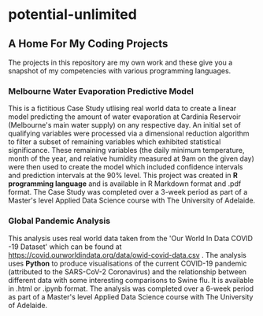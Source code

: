 # potential-unlimited
## A Home For My Coding Projects

The projects in this repository are my own work and these give you a snapshot of my competencies with various programming languages.

### Melbourne Water Evaporation Predictive Model

This is a fictitious Case Study utlising real world data to create a linear model predicting the amount of water evaporation at Cardinia Reservoir (Melbourne's main water supply) on any respective day. An initial set of qualifying variables were processed via a dimensional reduction algorithm to filter a subset of remaining variables which exhibited statistical significance. These remaining variables (the daily minimum temperature, month of the year, and relative humidity measured at 9am on the given day) were then used to create the model which included confidence intervals and prediction intervals at the 90% level. This project was created in **R programming language** and is available in R Markdown format and .pdf format. The Case Study was completed over a 3-week period as part of a Master's level Applied Data Science course with The University of Adelaide.

### Global Pandemic Analysis

This analysis uses real world data taken from the 'Our World In Data COVID -19 Dataset' which can be found at https://covid.ourworldindata.org/data/owid-covid-data.csv .
The analysis uses **Python** to produce visualisations of the current COVID-19 pandemic (attributed to the SARS-CoV-2 Coronavirus) and the relationship between different data with some interesting comparisons to Swine flu. It is available in .html or .ipynb format. The analysis was completed over a 6-week period as part of a Master's level Applied Data Science course with The University of Adelaide.
